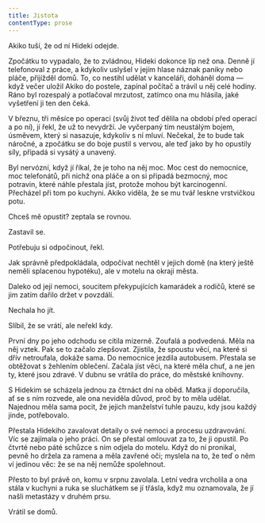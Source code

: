 ```yaml
---
title: Jistota
contentType: prose
---
```


<section>

Akiko tuší, že od ní Hideki odejde.

Zpočátku to vypadalo, že to zvládnou, Hideki dokonce líp než ona. Denně jí telefonoval z práce, a kdykoliv uslyšel v jejím hlase náznak paniky nebo pláče, přijížděl domů. To, co nestihl udělat v kanceláři, doháněl doma — když večer uložil Akiko do postele, zapínal počítač a trávil u něj celé hodiny. Ráno byl rozespalý a potlačoval mrzutost, zatímco ona mu hlásila, jaké vyšetření ji ten den čeká.

V březnu, tři měsíce po operaci (svůj život teď dělila na období před operací a po ní), jí řekl, že už to nevydrží. Je vyčerpaný tím neustálým bojem, úsměvem, který si nasazuje, kdykoliv s ní mluví. Nečekal, že to bude tak náročné, a zpočátku se do boje pustil s vervou, ale teď jako by ho opustily síly, připadá si vysátý a unavený.

Byl nervózní, když jí říkal, že je toho na něj moc. Moc cest do nemocnice, moc telefonátů, při nichž ona pláče a on si připadá bezmocný, moc potravin, které náhle přestala jíst, protože mohou být karcinogenní. Přecházel při tom po kuchyni. Akiko viděla, že se mu tvář leskne vrstvičkou potu.

Chceš mě opustit? zeptala se rovnou.

Zastavil se.

Potřebuju si odpočinout, řekl.

Jak správně předpokládala, odpočívat nechtěl v jejich domě (na který ještě neměli splacenou hypotéku), ale v motelu na okraji města.

Daleko od její nemoci, soucitem překypujících kamarádek a rodičů, které se jim zatím dařilo držet v povzdálí.

Nechala ho jít.

Slíbil, že se vrátí, ale neřekl kdy.

První dny po jeho odchodu se cítila mizerně. Zoufalá a podvedená. Měla na něj vztek. Pak se to začalo zlepšovat. Zjistila, že spoustu věcí, na které si dřív netroufala, dokáže sama. Do nemocnice jezdila autobusem. Přestala se obtěžovat s žehlením oblečení. Začala jíst věci, na které měla chuť, a ne jen ty, které jsou zdravé. V dubnu se vrátila do práce, do městské knihovny.

S Hidekim se scházela jednou za čtrnáct dní na oběd. Matka jí doporučila, ať se s ním rozvede, ale ona neviděla důvod, proč by to měla udělat. Najednou měla sama pocit, že jejich manželství tuhle pauzu, kdy jsou každý jinde, potřebovalo.

Přestala Hidekiho zavalovat detaily o své nemoci a procesu uzdravování. Víc se zajímala o jeho práci. On se přestal omlouvat za to, že ji opustil. Po čtvrté nebo páté schůzce s ním odjela do motelu. Když do ní pronikal, pevně ho držela za ramena a měla zavřené oči; myslela na to, že teď o něm ví jedinou věc: že se na něj nemůže spolehnout.

Přesto to byl právě on, komu v srpnu zavolala. Letní vedra vrcholila a ona stála v kuchyni a ruka se sluchátkem se jí třásla, když mu oznamovala, že jí našli metastázy v druhém prsu.

Vrátil se domů.

</section>
